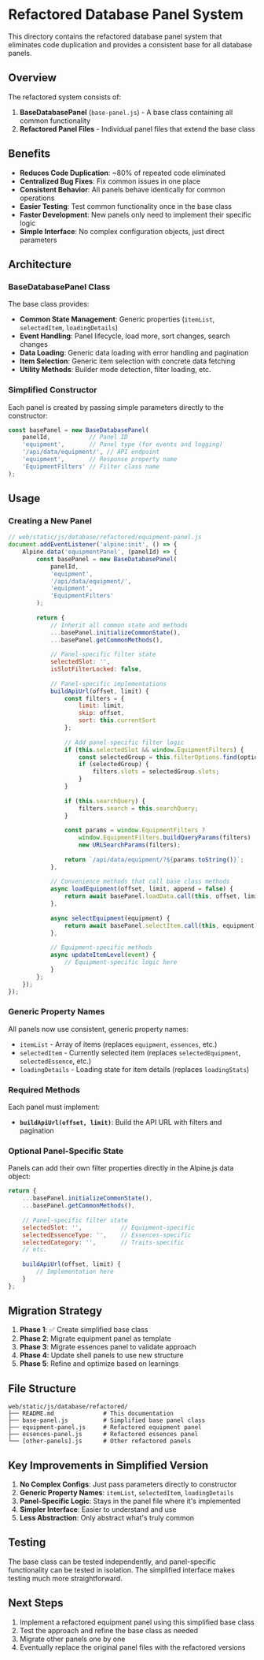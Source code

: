 # Refactored Database Panel System

This directory contains the refactored database panel system that eliminates code duplication and provides a consistent base for all database panels.

## Overview

The refactored system consists of:

1. **BaseDatabasePanel** (`base-panel.js`) - A base class containing all common functionality
2. **Refactored Panel Files** - Individual panel files that extend the base class

## Benefits

- **Reduces Code Duplication**: ~80% of repeated code eliminated
- **Centralized Bug Fixes**: Fix common issues in one place
- **Consistent Behavior**: All panels behave identically for common operations
- **Easier Testing**: Test common functionality once in the base class
- **Faster Development**: New panels only need to implement their specific logic
- **Simple Interface**: No complex configuration objects, just direct parameters

## Architecture

### BaseDatabasePanel Class

The base class provides:

- **Common State Management**: Generic properties (`itemList`, `selectedItem`, `loadingDetails`)
- **Event Handling**: Panel lifecycle, load more, sort changes, search changes
- **Data Loading**: Generic data loading with error handling and pagination
- **Item Selection**: Generic item selection with concrete data fetching
- **Utility Methods**: Builder mode detection, filter loading, etc.

### Simplified Constructor

Each panel is created by passing simple parameters directly to the constructor:

```javascript
const basePanel = new BaseDatabasePanel(
    panelId,           // Panel ID
    'equipment',       // Panel type (for events and logging)
    '/api/data/equipment/', // API endpoint
    'equipment',       // Response property name
    'EquipmentFilters' // Filter class name
);
```

## Usage

### Creating a New Panel

```javascript
// web/static/js/database/refactored/equipment-panel.js
document.addEventListener('alpine:init', () => {
    Alpine.data('equipmentPanel', (panelId) => {
        const basePanel = new BaseDatabasePanel(
            panelId, 
            'equipment', 
            '/api/data/equipment/', 
            'equipment', 
            'EquipmentFilters'
        );
        
        return {
            // Inherit all common state and methods
            ...basePanel.initializeCommonState(),
            ...basePanel.getCommonMethods(),
            
            // Panel-specific filter state
            selectedSlot: '',
            isSlotFilterLocked: false,
            
            // Panel-specific implementations
            buildApiUrl(offset, limit) {
                const filters = {
                    limit: limit,
                    skip: offset,
                    sort: this.currentSort
                };
                
                // Add panel-specific filter logic
                if (this.selectedSlot && window.EquipmentFilters) {
                    const selectedGroup = this.filterOptions.find(option => option.key === this.selectedSlot);
                    if (selectedGroup) {
                        filters.slots = selectedGroup.slots;
                    }
                }
                
                if (this.searchQuery) {
                    filters.search = this.searchQuery;
                }
                
                const params = window.EquipmentFilters ? 
                    window.EquipmentFilters.buildQueryParams(filters) :
                    new URLSearchParams(filters);
                
                return `/api/data/equipment/?${params.toString()}`;
            },
            
            // Convenience methods that call base class methods
            async loadEquipment(offset, limit, append = false) {
                return await basePanel.loadData.call(this, offset, limit, append);
            },
            
            async selectEquipment(equipment) {
                return await basePanel.selectItem.call(this, equipment);
            },
            
            // Equipment-specific methods
            async updateItemLevel(event) {
                // Equipment-specific logic here
            }
        };
    });
});
```

### Generic Property Names

All panels now use consistent, generic property names:

- `itemList` - Array of items (replaces `equipment`, `essences`, etc.)
- `selectedItem` - Currently selected item (replaces `selectedEquipment`, `selectedEssence`, etc.)
- `loadingDetails` - Loading state for item details (replaces `loadingStats`)

### Required Methods

Each panel must implement:

- **`buildApiUrl(offset, limit)`**: Build the API URL with filters and pagination

### Optional Panel-Specific State

Panels can add their own filter properties directly in the Alpine.js data object:

```javascript
return {
    ...basePanel.initializeCommonState(),
    ...basePanel.getCommonMethods(),
    
    // Panel-specific filter state
    selectedSlot: '',           // Equipment-specific
    selectedEssenceType: '',    // Essences-specific
    selectedCategory: '',       // Traits-specific
    // etc.
    
    buildApiUrl(offset, limit) {
        // Implementation here
    }
};
```

## Migration Strategy

1. **Phase 1**: ✅ Create simplified base class
2. **Phase 2**: Migrate equipment panel as template
3. **Phase 3**: Migrate essences panel to validate approach
4. **Phase 4**: Update shell panels to use new structure
5. **Phase 5**: Refine and optimize based on learnings

## File Structure

```
web/static/js/database/refactored/
├── README.md              # This documentation
├── base-panel.js          # Simplified base panel class
├── equipment-panel.js     # Refactored equipment panel
├── essences-panel.js      # Refactored essences panel
└── [other-panels].js      # Other refactored panels
```

## Key Improvements in Simplified Version

1. **No Complex Configs**: Just pass parameters directly to constructor
2. **Generic Property Names**: `itemList`, `selectedItem`, `loadingDetails`
3. **Panel-Specific Logic**: Stays in the panel file where it's implemented
4. **Simpler Interface**: Easier to understand and use
5. **Less Abstraction**: Only abstract what's truly common

## Testing

The base class can be tested independently, and panel-specific functionality can be tested in isolation. The simplified interface makes testing much more straightforward.

## Next Steps

1. Implement a refactored equipment panel using this simplified base class
2. Test the approach and refine the base class as needed
3. Migrate other panels one by one
4. Eventually replace the original panel files with the refactored versions 